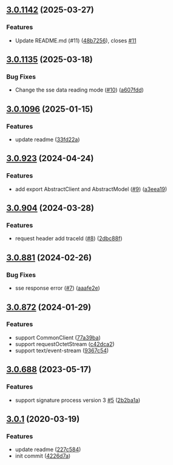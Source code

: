 ## [3.0.1142](https://github.com/tencentcloud/tencentcloud-sdk-nodejs-intl-en/compare/3.0.1141...3.0.1142) (2025-03-27)

### Features

* Update README.md (#11) ([48b7256](https://github.com/tencentcloud/tencentcloud-sdk-nodejs-intl-en/commit/48b7256ec767acb6ddf15ba63aa2ad4d43aa2df7)), closes [#11](https://github.com/tencentcloud/tencentcloud-sdk-nodejs-intl-en/issues/11)
## [3.0.1135](https://github.com/tencentcloud/tencentcloud-sdk-nodejs-intl-en/compare/3.0.1134...3.0.1135) (2025-03-18)

### Bug Fixes

* Change the sse data reading mode ([#10](https://github.com/tencentcloud/tencentcloud-sdk-nodejs-intl-en/issues/10)) ([a607fdd](https://github.com/tencentcloud/tencentcloud-sdk-nodejs-intl-en/commit/a607fdd849005cca53bd27abd2d0c4cca1e456df))
## [3.0.1096](https://github.com/tencentcloud/tencentcloud-sdk-nodejs-intl-en/compare/3.0.1095...3.0.1096) (2025-01-15)

### Features

* update readme ([33fd22a](https://github.com/tencentcloud/tencentcloud-sdk-nodejs-intl-en/commit/33fd22aa89f2382136ef89a3170e64c002112f72))
## [3.0.923](https://github.com/tencentcloud/tencentcloud-sdk-nodejs-intl-en/compare/3.0.922...3.0.923) (2024-04-24)

### Features

* add export AbstractClient and AbstractModel ([#9](https://github.com/tencentcloud/tencentcloud-sdk-nodejs-intl-en/issues/9)) ([a3eea19](https://github.com/tencentcloud/tencentcloud-sdk-nodejs-intl-en/commit/a3eea19f623adf452789d8149748dd0704669230))
## [3.0.904](https://github.com/tencentcloud/tencentcloud-sdk-nodejs-intl-en/compare/3.0.903...3.0.904) (2024-03-28)

### Features

* request header add traceId ([#8](https://github.com/tencentcloud/tencentcloud-sdk-nodejs-intl-en/issues/8)) ([2dbc88f](https://github.com/tencentcloud/tencentcloud-sdk-nodejs-intl-en/commit/2dbc88f6ef4f62ce76c6a6db895c0fffe867f43e))
## [3.0.881](https://github.com/tencentcloud/tencentcloud-sdk-nodejs-intl-en/compare/3.0.880...3.0.881) (2024-02-26)

### Bug Fixes

* sse response error ([#7](https://github.com/tencentcloud/tencentcloud-sdk-nodejs-intl-en/issues/7)) ([aaafe2e](https://github.com/tencentcloud/tencentcloud-sdk-nodejs-intl-en/commit/aaafe2e6a2cdd8935e535d096ade5d422d1e4210))
## [3.0.872](https://github.com/tencentcloud/tencentcloud-sdk-nodejs-intl-en/compare/3.0.871...3.0.872) (2024-01-29)

### Features

* support CommonClient ([77a39ba](https://github.com/tencentcloud/tencentcloud-sdk-nodejs-intl-en/commit/77a39ba0bba1f200547dac695aa1781141e4f57d))
* support requestOctetStream ([c42dca2](https://github.com/tencentcloud/tencentcloud-sdk-nodejs-intl-en/commit/c42dca21106a0fe9679002f3c0f35768c9ab2a50))
* support text/event-stream ([9367c54](https://github.com/tencentcloud/tencentcloud-sdk-nodejs-intl-en/commit/9367c542abe37abe1fd164c658102864680ecdef))
## [3.0.688](https://github.com/tencentcloud/tencentcloud-sdk-nodejs-intl-en/compare/3.0.687...3.0.688) (2023-05-17)

### Features

* support signature process version 3 [#5](https://github.com/tencentcloud/tencentcloud-sdk-nodejs-intl-en/issues/5) ([2b2ba1a](https://github.com/tencentcloud/tencentcloud-sdk-nodejs-intl-en/commit/2b2ba1a35ea325901decf5aeb8c625c741ef2499))
## [3.0.1](https://github.com/tencentcloud/tencentcloud-sdk-nodejs-intl-en/compare/4226d7ac635fd5d90835b7bc3c50d5c96035b297...3.0.1) (2020-03-19)

### Features

* update readme ([227c584](https://github.com/tencentcloud/tencentcloud-sdk-nodejs-intl-en/commit/227c584048887b21bffa1fc5532b462b75db657d))
* init commit ([4226d7a](https://github.com/tencentcloud/tencentcloud-sdk-nodejs-intl-en/commit/4226d7ac635fd5d90835b7bc3c50d5c96035b297))
